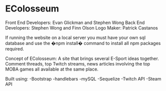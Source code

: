 # EColosseum

Front End Developers: Evan Glickman and Stephen Wong
Back End Developers: Stephen Wong and Finn Olson
Logo Maker: Patrick Castanos

If running the website on a local server you must have your own sql database and use the �npm install� command to install all npm packages required.

Concept of EColosseum:
A site that brings several E-Sport ideas together. Comment threads, top Twitch streams, news articles involving the top MOBA games all available at the same place.

Built using: 
-Bootstrap
-handlebars
-mySQL
-Sequelize
-Twitch API
-Steam API
